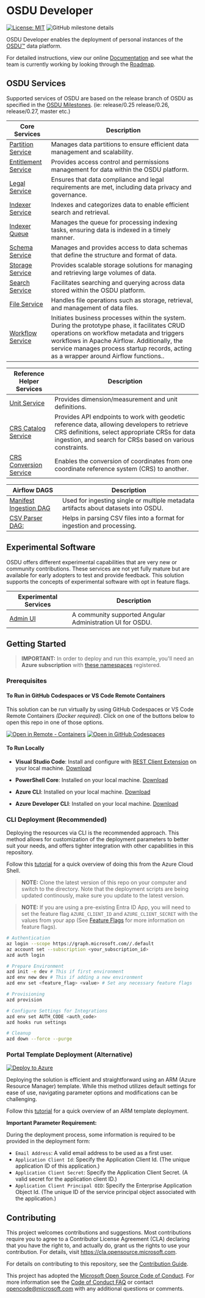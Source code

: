 # OSDU Developer

[![License: MIT](https://img.shields.io/badge/License-MIT-yellow.svg)](https://opensource.org/licenses/MIT)  ![GitHub milestone details](https://img.shields.io/github/milestones/progress/azure/osdu-developer/1)


<!-- ![Github Issues](https://img.shields.io/github/issues/azure/osdu-developer)
![Github Pull Requests](https://img.shields.io/github/issues-pr/azure/osdu-developer) -->


OSDU Developer enables the deployment of personal instances of the [OSDU™](https://community.opengroup.org/osdu/platform) data platform. 

For detailed instructions, view our online [Documentation](https://azure.github.io/osdu-developer/) and see what the team is currently working by looking through the [Roadmap](https://github.com/orgs/Azure/projects/696/views/2).

## OSDU Services

Supported services of OSDU are based on the release branch of OSDU as specified in the [OSDU Milestones](https://community.opengroup.org/osdu/platform/-/milestones). (ie: release/0.25 release/0.26, release/0.27, master etc.)

| **Core Services**                                                                               | **Description**                                                                                 |
|-------------------------------------------------------------------------------------------------|-------------------------------------------------------------------------------------------------|
| [Partition Service](https://community.opengroup.org/osdu/platform/system/partition)             | Manages data partitions to ensure efficient data management and scalability.                    |
| [Entitlement Service](https://community.opengroup.org/osdu/platform/security-and-compliance/entitlements) | Provides access control and permissions management for data within the OSDU platform. |
| [Legal Service](https://community.opengroup.org/osdu/platform/security-and-compliance/legal)   | Ensures that data compliance and legal requirements are met, including data privacy and governance. |
| [Indexer Service](https://community.opengroup.org/osdu/platform/system/indexer-service)        | Indexes and categorizes data to enable efficient search and retrieval.                           |
| [Indexer Queue](https://community.opengroup.org/osdu/platform/system/indexer-queue)            | Manages the queue for processing indexing tasks, ensuring data is indexed in a timely manner.    |
| [Schema Service](https://community.opengroup.org/osdu/platform/system/schema-service)          | Manages and provides access to data schemas that define the structure and format of data.        |
| [Storage Service](https://community.opengroup.org/osdu/platform/system/storage)                | Provides scalable storage solutions for managing and retrieving large volumes of data.           |
| [Search Service](https://community.opengroup.org/osdu/platform/system/search-service)          | Facilitates searching and querying across data stored within the OSDU platform.                  |
| [File Service](https://community.opengroup.org/osdu/platform/system/file)                      | Handles file operations such as storage, retrieval, and management of data files.                |
| [Workflow Service](https://community.opengroup.org/osdu/platform/data-flow/ingestion/ingestion-workflow/)  | Initiates business processes within the system. During the prototype phase, it facilitates CRUD operations on workflow metadata and triggers workflows in Apache Airflow. Additionally, the service manages process startup records, acting as a wrapper around Airflow functions.. |

| **Reference Helper Services**                                                                   | **Description**                                                                                 |
|-------------------------------------------------------------------------------------------------|-------------------------------------------------------------------------------------------------|
| [Unit Service](https://community.opengroup.org/osdu/platform/system/reference/unit-service)    | Provides dimension/measurement and unit definitions.                                             |
| [CRS Catalog Service](https://community.opengroup.org/osdu/platform/system/reference/crs-catalog-service) | Provides API endpoints to work with geodetic reference data, allowing developers to retrieve CRS definitions, select appropriate CRSs for data ingestion, and search for CRSs based on various constraints. |
| [CRS Conversion Service](https://community.opengroup.org/osdu/platform/system/reference/crs-conversion-service)  | Enables the conversion of coordinates from one coordinate reference system (CRS) to another. |

| **Airflow DAGS**                                                                   | **Description**                                                                                 |
|-------------------------------------------------------------------------------------------------|-------------------------------------------------------------------------------------------------|
| [Manifest Ingestion DAG](https://community.opengroup.org/osdu/platform/data-flow/ingestion/ingestion-dags)    | Used for ingesting single or multiple metadata artifacts about datasets into OSDU.                                             |
| [CSV Parser DAG:](https://community.opengroup.org/osdu/platform/data-flow/ingestion/csv-parser/csv-parser)    | Helps in parsing CSV files into a format for ingestion and processing.                                             |

## Experimental Software

OSDU offers different experimental capabilities that are very new or community contributions. These services are not yet fully mature but are available for early adopters to test and provide feedback.  This solution supports the concepts of experimental software with opt in feature flags.

| **Experimental Services**                                                                   | **Description**                                                                                 |
|-------------------------------------------------------------------------------------------------|-------------------------------------------------------------------------------------------------|
| [Admin UI](https://community.opengroup.org/osdu/ui/admin-ui-group/admin-ui-totalenergies/admin-ui-totalenergies)    | A community supported Angular Administration UI for OSDU.                                             |


## Getting Started

> **IMPORTANT:** In order to deploy and run this example, you'll need an **Azure subscription** with [these namespaces](https://azure.github.io/osdu-developer/getting_started/#resource-providers/) registered. 


### Prerequisites

#### To Run in GitHub Codespaces or VS Code Remote Containers

This solution can be run virtually by using GitHub Codespaces or VS Code Remote Containers _(Docker required)_.  Click on one of the buttons below to open this repo in one of those options. 

[![Open in Remote - Containers](https://img.shields.io/static/v1?style=for-the-badge&label=Remote%20-%20Containers&message=Open&color=blue&logo=visualstudiocode)](https://vscode.dev/redirect?url=vscode://ms-vscode-remote.remote-containers/cloneInVolume?url=https://github.com/Azure/osdu-developer)
[![Open in GitHub Codespaces](https://img.shields.io/static/v1?style=for-the-badge&label=GitHub+Codespaces&message=Open&color=brightgreen&logo=github)](https://github.com/codespaces/new?skip_quickstart=true&machine=basicLinux32gb&repo=742135816&ref=main&devcontainer_path=.devcontainer%2Fdevcontainer.json&geo=UsEast)

#### To Run Locally

- __Visual Studio Code__: Install and configure with [REST Client Extension](https://marketplace.visualstudio.com/items?itemName=humao.rest-client) on your local machine. [Download](https://code.visualstudio.com/download)

- __PowerShell Core__: Installed on your local machine.  [Download](https://learn.microsoft.com/en-us/powershell/scripting/install/installing-powershell?view=powershell-7.4)

- __Azure CLI__: Installed on your local machine. [Download](https://docs.microsoft.com/en-us/cli/azure/install-azure-cli)

- __Azure Developer CLI__: Installed on your local machine. [Download](https://learn.microsoft.com/en-us/azure/developer/azure-developer-cli/install-azd)

### CLI Deployment  (Recommended)

Deploying the resources via CLI is the recommended approach. This method allows for customization of the deployment parameters to better suit your needs, and offers tighter integration with other capabilities in this repository.

Follow this [tutorial](https://azure.github.io/osdu-developer/tutorial_cli/) for a quick overview of doing this from the Azure Cloud Shell.

> **NOTE:** Clone the latest version of this repo on your computer and switch to the directory. Note that the deployment scripts are being updated continously, make sure you update to the latest version.

> **NOTE:** If you are using a pre-existing Entra ID App, you will need to set the feature flag `AZURE_CLIENT_ID` and `AZURE_CLIENT_SECRET` with the values from your app (See [Feature Flags](https://azure.github.io/osdu-developer/feature_flags/#custom-infrastructure) for more information on feature flags).

```bash
# Authentication
az login --scope https://graph.microsoft.com//.default
az account set --subscription <your_subscription_id>
azd auth login

# Prepare Environment
azd init -e dev # This if first environment
azd env new dev # This if adding a new environment
azd env set <feature_flag> <value> # Set any necessary feature flags

# Provisioning
azd provision

# Configure Settings for Integrations
azd env set AUTH_CODE <auth_code>
azd hooks run settings

# Cleanup
azd down --force --purge
```


### Portal Template Deployment  (Alternative)

[![Deploy to Azure](https://aka.ms/deploytoazurebutton)](https://portal.azure.com/#create/Microsoft.Template/uri/https%3A%2F%2Fraw.githubusercontent.com%2FAzure%2Fosdu-developer%2Fmain%2Fazuredeploy.json)

Deploying the solution is efficient and straightforward using an ARM (Azure Resource Manager) template. While this method utilizes default settings for ease of use, navigating parameter options and modifications can be challenging.

Follow this [tutorial](https://azure.github.io/osdu-developer/tutorial_arm/) for a quick overview of an ARM template deployment.

**Important Parameter Requirement:**

During the deployment process, some information is required to be provided in the deployment form:

- `Email Address`: A valid email address to be used as a first user.
- `Application Client Id`: Specify the Application Client Id. (The unique application ID of this application.)
- `Application Client Secret`: Specify the Application Client Secret. (A valid secret for the application client ID.)
- `Application Client Principal OID`: Specify the Enterprise Application Object Id. (The unique ID of the service principal object associated with the application.)

 
## Contributing

This project welcomes contributions and suggestions. Most contributions require you to agree to a
Contributor License Agreement (CLA) declaring that you have the right to, and actually do, grant us
the rights to use your contribution. For details, visit https://cla.opensource.microsoft.com.

For details on contributing to this repository, see the [Contribution Guide](./CONTRIBUTING.md).

This project has adopted the [Microsoft Open Source Code of Conduct](https://opensource.microsoft.com/codeofconduct/).
For more information see the [Code of Conduct FAQ](https://opensource.microsoft.com/codeofconduct/faq/) or
contact [opencode@microsoft.com](mailto:opencode@microsoft.com) with any additional questions or comments.
